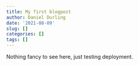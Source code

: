 ```yaml
---
title: My first blogpost
author: Daniel Durling
date: '2021-08-09'
slug: []
categories: []
tags: []
---
```


Nothing fancy to see here, just testing deployment.
